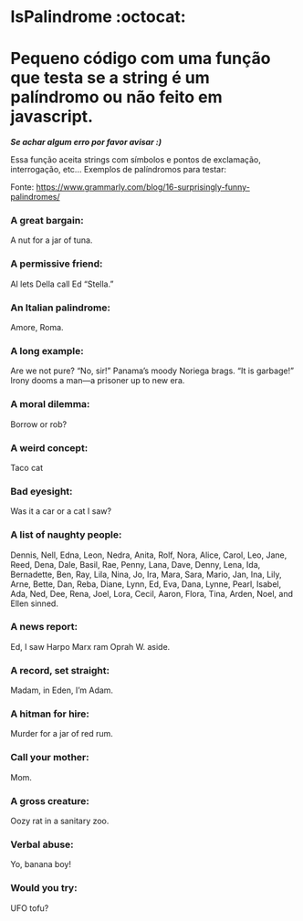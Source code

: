# IsPalindrome :octocat:	

# Pequeno código com uma função que testa se a string é um palíndromo ou não feito em javascript.

***Se achar algum erro por favor avisar :)*** 

Essa função aceita strings com símbolos e pontos de exclamação, interrogação, etc...
Exemplos de palíndromos para testar:

Fonte: https://www.grammarly.com/blog/16-surprisingly-funny-palindromes/

### A great bargain:

A nut for a jar of tuna.

### A permissive friend:

Al lets Della call Ed “Stella.”

### An Italian palindrome:

Amore, Roma.

### A long example:

Are we not pure? “No, sir!” Panama’s moody Noriega brags. “It is garbage!” Irony dooms a man—a prisoner up to new era.

### A moral dilemma:

Borrow or rob?
### A weird concept:

Taco cat

### Bad eyesight:

Was it a car or a cat I saw?

### A list of naughty people:

Dennis, Nell, Edna, Leon, Nedra, Anita, Rolf, Nora, Alice, Carol, Leo, Jane, Reed, Dena, Dale, Basil, Rae, Penny, Lana, Dave, Denny, Lena, Ida, Bernadette, Ben, Ray, Lila, Nina, Jo, Ira, Mara, Sara, Mario, Jan, Ina, Lily, Arne, Bette, Dan, Reba, Diane, Lynn, Ed, Eva, Dana, Lynne, Pearl, Isabel, Ada, Ned, Dee, Rena, Joel, Lora, Cecil, Aaron, Flora, Tina, Arden, Noel, and Ellen sinned.

### A news report:

Ed, I saw Harpo Marx ram Oprah W. aside.

### A record, set straight:

Madam, in Eden, I’m Adam.

### A hitman for hire:

Murder for a jar of red rum.

### Call your mother:

Mom.

### A gross creature:

Oozy rat in a sanitary zoo.

### Verbal abuse:

Yo, banana boy!

### Would you try:

UFO tofu?
